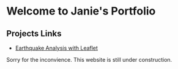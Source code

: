 # Welcome to Janie's Portfolio

## Projects Links
* [Earthquake Analysis with Leaflet](https://janie228.github.io/Earthquake_Leaflet/)

Sorry for the inconvience.  This website is still under construction.
